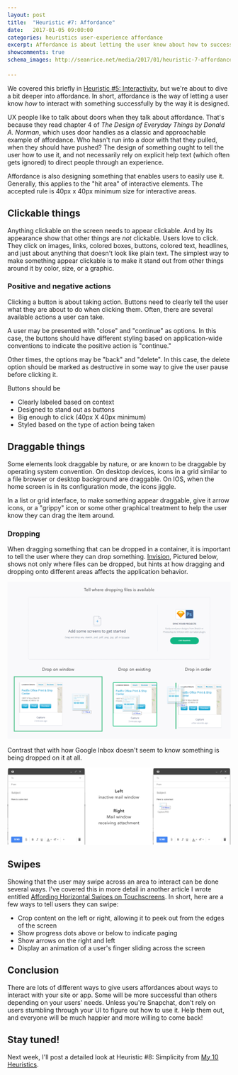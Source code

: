 ```yaml
---
layout: post
title:  "Heuristic #7: Affordance"
date:   2017-01-05 09:00:00
categories: heuristics user-experience affordance
excerpt: Affordance is about letting the user know about how to successfully interact with your digital experience.
showcomments: true
schema_images: http://seanrice.net/media/2017/01/heuristic-7-affordance-title.jpg

---
```


We covered this briefly in [Heuristic #5: Interactivity](/heuristics/user-experience/interactivity/2016/12/17/heuristic-5-interactivity.html), but we're about to dive a bit deeper into affordance. In short, affordance is the way of letting a user know _how_ to interact with something successfully by the way it is designed.

UX people like to talk about doors when they talk about affordance. That's because they read chapter 4 of _The Design of Everyday Things by Donald A. Norman_, which uses door handles as a classic and approachable example of affordance. Who hasn't run into a door with that they pulled, when they should have pushed? The design of something ought to tell the user how to use it, and not necessarily rely on explicit help text (which often gets ignored) to direct people through an experience.

Affordance is also designing something that enables users to easily use it. Generally, this applies to the &quot;hit area&quot; of interactive elements. The accepted rule is 40px x 40px minimum size for interactive areas.

## Clickable things

Anything clickable on the screen needs to appear clickable. And by its appearance show that other things are _not_ clickable. Users love to click. They click on images, links, colored boxes, buttons, colored text, headlines, and just about anything that doesn't look like plain text. The simplest way to make something appear clickable is to make it stand out from other things around it by color, size, or a graphic.

### Positive and negative actions

Clicking a button is about taking action. Buttons need to clearly tell the user what they are about to do when clicking them. Often, there are several available actions a user can take.

A user may be presented with &quot;close&quot; and &quot;continue&quot; as options. In this case, the buttons should have different styling based on application-wide conventions to indicate the positive action is &quot;continue.&quot;

Other times, the options may be &quot;back&quot; and &quot;delete&quot;. In this case, the delete option should be marked as destructive in some way to give the user pause before clicking it.

Buttons should be

- Clearly labeled based on context
- Designed to stand out as buttons
- Big enough to click (40px X 40px minimum)
- Styled based on the type of action being taken

## Draggable things

Some elements look draggable by nature, or are known to be draggable by operating system convention. On desktop devices, icons in a grid similar to a file browser or desktop background are draggable. On IOS, when the home screen is in its configuration mode, the icons jiggle.

In a list or grid interface, to make something appear draggable, give it arrow icons, or a &quot;grippy&quot; icon or some other graphical treatment to help the user know they can drag the item around.

### Dropping

When dragging something that can be dropped in a container, it is important to tell the user where they can drop something. [Invision](https://invisionapp.com), Pictured below, shows not only where files can be dropped, but hints at how dragging and dropping onto different areas affects the application behavior.

![Example of Invision drag affordances](/media/2017/01/dropping-in-invision.png)

Contrast that with how Google Inbox doesn't seem to know something is being dropped on it at all.

![Lack of affordance in Google Inbox](/media/2017/01/drop-on-inbox.png)

## Swipes

Showing that the user may swipe across an area to interact can be done several ways. I've covered this in more detail in another article I wrote entitled [Affording Horizontal Swipes on Touchscreens](/user-experience/patterns/touch/gestures/mobile/2013/08/29/affording-horizontal-swipes-on-touchscreens.html). In short, here are a few ways to tell users they can swipe:

- Crop content on the left or right, allowing it to peek out from the edges of the screen
- Show progress dots above or below to indicate paging
- Show arrows on the right and left
- Display an animation of a user's finger sliding across the screen

## Conclusion

There are lots of different ways to give users affordances about ways to interact with your site or app. Some will be more successful than others depending on your users' needs. Unless you're Snapchat, don't rely on users stumbling through your UI to figure out how to use it. Help them out, and everyone will be much happier and more willing to come back!

## Stay tuned!

Next week, I'll post a detailed look at Heuristic #8: Simplicity from [My 10 Heuristics](/heuristics/user-experience/2016/10/07/heuristics-overview.html).
